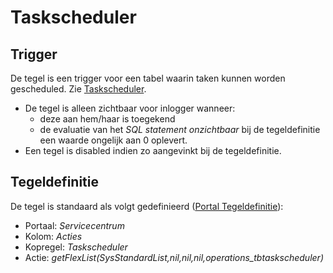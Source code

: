 # Taskscheduler

## Trigger

De tegel is een trigger voor een tabel waarin taken kunnen worden gescheduled. Zie [Taskscheduler](/docs/instellen_inrichten/taskscheduler.md).

* De tegel is alleen zichtbaar voor inlogger wanneer:
  * deze aan hem/haar is toegekend
  * de evaluatie van het *SQL statement onzichtbaar* bij de tegeldefinitie een waarde ongelijk aan 0 oplevert.
* Een tegel is disabled indien zo aangevinkt bij de tegeldefinitie.

## Tegeldefinitie

De tegel is standaard als volgt gedefinieerd ([Portal Tegeldefinitie](/docs/instellen_inrichten/portaldefinitie/portal_tegel.md)):

* Portaal: *Servicecentrum*
* Kolom: *Acties*
* Kopregel: *Taskscheduler*
* Actie: *getFlexList(SysStandardList,nil,nil,nil,operations_tbtaskscheduler)*
